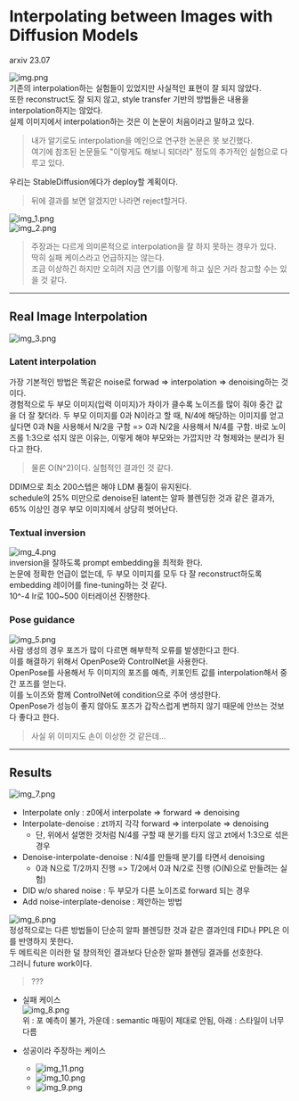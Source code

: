 Interpolating between Images with Diffusion Models
===
arxiv 23.07  

![img.png](img.png)  
기존의 interpolation하는 실험들이 있었지만 사실적인 표현이 잘 되지 않았다.  
또한 reconstruct도 잘 되지 않고, style transfer 기반의 방법들은 내용을 interpolation하지는 않았다.  
실제 이미지에서 interpolation하는 것은 이 논문이 처음이라고 말하고 있다.  
> 내가 알기로도 interpolation을 메인으로 연구한 논문은 못 보긴했다.  
> 여기에 참조된 논문들도 "이렇게도 해보니 되더라" 정도의 추가적인 실험으로 다루고 있다.  

우리는 StableDiffusion에다가 deploy할 계획이다.  
> 뒤에 결과를 보면 알겠지만 나라면 reject할거다.  

![img_1.png](img_1.png)  
![img_2.png](img_2.png)  
> 주장과는 다르게 의미론적으로 interpolation을 잘 하지 못하는 경우가 있다.  
> 딱히 실패 케이스라고 언급하지는 않는다.  
> 조금 이상하긴 하지만 오히려 지금 연기를 이렇게 하고 싶은 거라 참고할 수는 있을 것 같다.  

***
## Real Image Interpolation  
![img_3.png](img_3.png)  
### Latent interpolation  
가장 기본적인 방법은 똑같은 noise로 forwad => interpolation => denoising하는 것이다.  
경험적으로 두 부모 이미지(입력 이미지)가 차이가 클수록 노이즈를 많이 줘야 중간 값을 더 잘 찾더라.
두 부모 이미지를 0과 N이라고 할 때, N/4에 해당하는 이미지를 얻고 싶다면 0과 N을 사용해서 N/2을 구함 => 0과 N/2을 사용해서 N/4를 구함.
바로 노이즈를 1:3으로 섞지 않은 이유는, 이렇게 해야 부모와는 가깝지만 각 형제와는 분리가 된다고 한다.  
> 물론 O(N^2)이다. 실험적인 결과인 것 같다.  

DDIM으로 최소 200스텝은 해야 LDM 품질이 유지된다.  
schedule의 25% 미만으로 denoise된 latent는 알파 블렌딩한 것과 같은 결과가, 65% 이상인 경우 부모 이미지에서 상당히 벗어난다.  
  
### Textual inversion  
![img_4.png](img_4.png)  
inversion을 잘하도록 prompt embedding을 최적화 한다.  
논문에 정확한 언급이 없는데, 두 부모 이미지를 모두 다 잘 reconstruct하도록 embedding 레이어를 fine-tuning하는 것 같다.  
10^-4 lr로 100~500 이터레이션 진행한다.  

### Pose guidance  
![img_5.png](img_5.png)  
사람 생성의 경우 포즈가 많이 다르면 해부학적 오류를 발생한다고 한다.  
이를 해결하기 위해서 OpenPose와 ControlNet을 사용한다.  
OpenPose를 사용해서 두 이미지의 포즈를 예측, 키포인트 값를 interpolation해서 중간 포즈를 얻는다.  
이를 노이즈와 함께 ControlNet에 condition으로 주어 생성한다.  
OpenPose가 성능이 좋지 않아도 포즈가 갑작스럽게 변하지 않기 때문에 안쓰는 것보다 좋다고 한다.  
> 사실 위 이미지도 손이 이상한 것 같은데...  
  
***
## Results  
![img_7.png](img_7.png)  
* Interpolate only : z0에서 interpolate => forward => denoising  
* Interpolate-denoise : zt까지 각각 forward => interpolate => denoising
  * 단, 위에서 설명한 것처럼 N/4를 구할 때 분기를 타지 않고 zt에서 1:3으로 섞은 경우  
* Denoise-interpolate-denoise : N/4를 만들때 분기를 타면서 denoising  
  *  0과 N으로 T/2까지 진행 => T/2에서 0과 N/2로 진행 (O(N)으로 만들려는 실험)  
* DID w/o shared noise : 두 부모가 다른 노이즈로 forward 되는 경우 
* Add noise-interplate-denoise : 제안하는 방법  

![img_6.png](img_6.png)  
정성적으로는 다른 방법들이 단순히 알파 블렌딩한 것과 같은 결과인데 FID나 PPL은 이를 반영하지 못한다.  
두 메트릭은 이러한 덜 창의적인 결과보다 단순한 알파 블렌딩 결과를 선호한다.  
그러니 future work이다.  
> ???  

* 실패 케이스  
![img_8.png](img_8.png)  
위 : 포 예측이 불가, 가운데 : semantic 매핑이 제대로 안됨, 아래 : 스타일이 너무 다름  

* 성공이라 주장하는 케이스  
  * ![img_11.png](img_11.png)
  * ![img_10.png](img_10.png)
  * ![img_9.png](img_9.png)  
